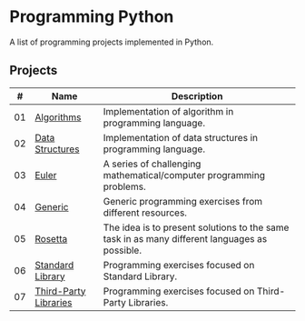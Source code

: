 # Programming Python

A list of programming projects implemented in Python.


## Projects

|  #  | Name                                  | Description                                                                                   |
| ----| --------------------------------------| ----------------------------------------------------------------------------------------------|
|  01 | [Algorithms](./README.md)             | Implementation of algorithm in programming language.                                          |
|  02 | [Data Structures](./README.md)        | Implementation of data structures in programming language.                                    |
|  03 | [Euler](https://projecteuler.net)     | A series of challenging mathematical/computer programming problems.                           |
|  04 | [Generic](./README.md)                | Generic programming exercises from different resources.                                       |
|  05 | [Rosetta](http://www.rosettacode.org) | The idea is to present solutions to the same task in as many different languages as possible. |
|  06 | [Standard Library](./README.md)       | Programming exercises focused on Standard Library.                                            |
|  07 | [Third-Party Libraries](./README.md)  | Programming exercises focused on Third-Party Libraries.                                       |
